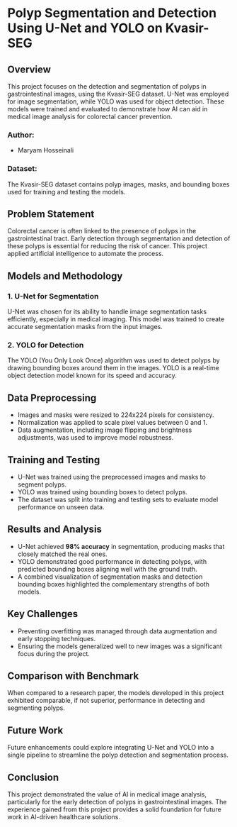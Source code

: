 # Polyp Segmentation and Detection Using U-Net and YOLO on Kvasir-SEG

## Overview
This project focuses on the detection and segmentation of polyps in gastrointestinal images, using the Kvasir-SEG dataset. U-Net was employed for image segmentation, while YOLO was used for object detection. These models were trained and evaluated to demonstrate how AI can aid in medical image analysis for colorectal cancer prevention.

### Author:
- Maryam Hosseinali

### Dataset:
The Kvasir-SEG dataset contains polyp images, masks, and bounding boxes used for training and testing the models.

## Problem Statement
Colorectal cancer is often linked to the presence of polyps in the gastrointestinal tract. Early detection through segmentation and detection of these polyps is essential for reducing the risk of cancer. This project applied artificial intelligence to automate the process.

## Models and Methodology

### 1. U-Net for Segmentation
U-Net was chosen for its ability to handle image segmentation tasks efficiently, especially in medical imaging. This model was trained to create accurate segmentation masks from the input images.

### 2. YOLO for Detection
The YOLO (You Only Look Once) algorithm was used to detect polyps by drawing bounding boxes around them in the images. YOLO is a real-time object detection model known for its speed and accuracy.

## Data Preprocessing
- Images and masks were resized to 224x224 pixels for consistency.
- Normalization was applied to scale pixel values between 0 and 1.
- Data augmentation, including image flipping and brightness adjustments, was used to improve model robustness.

## Training and Testing
- U-Net was trained using the preprocessed images and masks to segment polyps.
- YOLO was trained using bounding boxes to detect polyps.
- The dataset was split into training and testing sets to evaluate model performance on unseen data.

## Results and Analysis
- U-Net achieved **98% accuracy** in segmentation, producing masks that closely matched the real ones.
- YOLO demonstrated good performance in detecting polyps, with predicted bounding boxes aligning well with the ground truth.
- A combined visualization of segmentation masks and detection bounding boxes highlighted the complementary strengths of both models.

## Key Challenges
- Preventing overfitting was managed through data augmentation and early stopping techniques.
- Ensuring the models generalized well to new images was a significant focus during the project.

## Comparison with Benchmark
When compared to a research paper, the models developed in this project exhibited comparable, if not superior, performance in detecting and segmenting polyps.

## Future Work
Future enhancements could explore integrating U-Net and YOLO into a single pipeline to streamline the polyp detection and segmentation process.

## Conclusion
This project demonstrated the value of AI in medical image analysis, particularly for the early detection of polyps in gastrointestinal images. The experience gained from this project provides a solid foundation for future work in AI-driven healthcare solutions.


